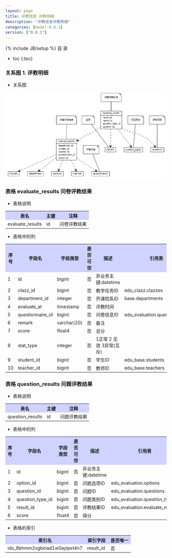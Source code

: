 ```yaml
---
layout: page
title: 评教信息 评教明细
description: "评教信息评教明细"
categories: [model-0.0.1]
version: ["0.0.1"]
---
```

{% include JB/setup %}
 目  录

* toc
{:toc}


### 关系图 1. 评教明细
  * 关系图

![评教明细](images/detail_results.png)



### 表格 evaluate_results 问卷评教结果

  * 表格说明

<table class="table table-bordered table-striped table-condensed">
<tr><th style="background-color:#D0D3FF">表名</th><th style="background-color:#D0D3FF">主键</th><th style="background-color:#D0D3FF">注释</th>  </tr>
<tr><td>evaluate_results</td><td>id</td><td>问卷评教结果</td>  </tr>
</table>

  * 表格中的列

<table class="table table-bordered table-striped table-condensed">
<tr><th style="background-color:#D0D3FF" class="text-center">序号</th><th style="background-color:#D0D3FF">字段名</th><th style="background-color:#D0D3FF">字段类型</th><th style="background-color:#D0D3FF" class="text-center">是否可空</th><th style="background-color:#D0D3FF">描述</th><th style="background-color:#D0D3FF">引用表</th>  </tr>
<tr><td class="text-center">1</td><td>id</td><td>bigint</td><td class="text-center">否</td><td>非业务主键:datetime</td><td></td>  </tr>
<tr><td class="text-center">2</td><td>clazz_id</td><td>bigint</td><td class="text-center">否</td><td>教学任务ID</td><td>edu_clazz.clazzes</td>  </tr>
<tr><td class="text-center">3</td><td>department_id</td><td>integer</td><td class="text-center">否</td><td>开课院系ID</td><td>base.departments</td>  </tr>
<tr><td class="text-center">4</td><td>evaluate_at</td><td>timestamp</td><td class="text-center">否</td><td>评教时间</td><td></td>  </tr>
<tr><td class="text-center">5</td><td>questionnaire_id</td><td>bigint</td><td class="text-center">否</td><td>问卷信息ID</td><td>edu_evaluation.questionnaires</td>  </tr>
<tr><td class="text-center">6</td><td>remark</td><td>varchar(20)</td><td class="text-center">否</td><td>备注</td><td></td>  </tr>
<tr><td class="text-center">7</td><td>score</td><td>float4</td><td class="text-center">否</td><td>总分</td><td></td>  </tr>
<tr><td class="text-center">8</td><td>stat_type</td><td>integer</td><td class="text-center">否</td><td>1正常 2 无效 3异常(互斥)</td><td></td>  </tr>
<tr><td class="text-center">9</td><td>student_id</td><td>bigint</td><td class="text-center">否</td><td>学生ID</td><td>edu_base.students</td>  </tr>
<tr><td class="text-center">10</td><td>teacher_id</td><td>bigint</td><td class="text-center">否</td><td>教师ID</td><td>edu_base.teachers</td>  </tr>
</table>



### 表格 question_results 问题评教结果

  * 表格说明

<table class="table table-bordered table-striped table-condensed">
<tr><th style="background-color:#D0D3FF">表名</th><th style="background-color:#D0D3FF">主键</th><th style="background-color:#D0D3FF">注释</th>  </tr>
<tr><td>question_results</td><td>id</td><td>问题评教结果</td>  </tr>
</table>

  * 表格中的列

<table class="table table-bordered table-striped table-condensed">
<tr><th style="background-color:#D0D3FF" class="text-center">序号</th><th style="background-color:#D0D3FF">字段名</th><th style="background-color:#D0D3FF">字段类型</th><th style="background-color:#D0D3FF" class="text-center">是否可空</th><th style="background-color:#D0D3FF">描述</th><th style="background-color:#D0D3FF">引用表</th>  </tr>
<tr><td class="text-center">1</td><td>id</td><td>bigint</td><td class="text-center">否</td><td>非业务主键:datetime</td><td></td>  </tr>
<tr><td class="text-center">2</td><td>option_id</td><td>bigint</td><td class="text-center">否</td><td>问题选项ID</td><td>edu_evaluation.options</td>  </tr>
<tr><td class="text-center">3</td><td>question_id</td><td>bigint</td><td class="text-center">否</td><td>问题ID</td><td>edu_evaluation.questions</td>  </tr>
<tr><td class="text-center">4</td><td>question_type_id</td><td>bigint</td><td class="text-center">否</td><td>问题类别ID</td><td>edu_evaluation.question_types</td>  </tr>
<tr><td class="text-center">5</td><td>result_id</td><td>bigint</td><td class="text-center">否</td><td>评教结果ID</td><td>edu_evaluation.evaluate_results</td>  </tr>
<tr><td class="text-center">6</td><td>score</td><td>float4</td><td class="text-center">否</td><td>得分</td><td></td>  </tr>
</table>


  * 表格的索引

<table class="table table-bordered table-striped table-condensed">
  <tr>
<th style="background-color:#D0D3FF">索引名</th><th style="background-color:#D0D3FF">索引字段</th><th style="background-color:#D0D3FF">是否唯一</th>  </tr>
<tr><td>idx_8bhmm2vgbinad1w0aylpxt4n7</td><td>result_id&nbsp;</td><td>否</td>  </tr>
</table>
